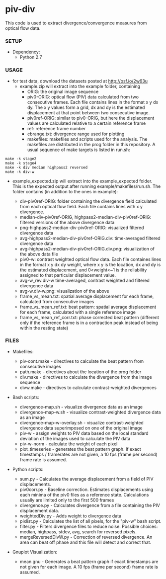 # piv-div

This code is used to extract divergence/convergence measures from optical flow
data.

### SETUP ###

* Dependency: 
  * Python 2.7

### USAGE ###
* for test data, download the datasets posted at http://osf.io/2w63u
  * example.zip will extract into the example folder, containing
    * ORIG: the original image sequence
    * piv0-ORIG: optical flow (PIV) data calculated from two consecutive frames. Each file contains lines in the format x y dx dy. The x y values form a grid, dx and dy is the estimated displacement at that point between two consecutive image.
    * piv0ref-ORIG: similar to piv0-ORIG, but here the displacement values are calculated relative to a certain reference frame
    * ref: reference frame number
    * cbrange.txt: divergence range used for plotting
    * makefiles: makefiles and scripts used for the analysis. The makefiles are distributed in the prog folder in this repository. A usual sequence of make targets is listed in run.sh:
```
make -k stage2
make -k stage4
make -k div median highpass2 reversed
make -k div-w
```

  * example_expected.zip will extract into the example_expected folder. This is the expected output after running example/makefiles/run.sh. The folder contains (in addition to the ones in example):
  
    * div-piv0ref-ORIG: folder containing the divergence field calculated from each optical flow field. Each file contains lines with x y divergence.
    * median-div-piv0ref-ORIG, highpass2-median-div-piv0ref-ORIG: filtered versions of the above divergence data
    * png-highpass2-median-div-piv0ref-ORIG: visualized filtered divergence data
    * avg-highpass2-median-div-piv0ref-ORIG.div: time-averaged filtered divergence data
    * avg-highpass2-median-div-piv0ref-ORIG.div.png: visualization of the above data file
    * piv0-w: contrast weighted optical flow data. Each file containes lines in the format x y dx dy weight, where x y is the location, dx and dy is the estimated displacement, and 0<weight<~1 is the reliability assigned to that particular displacement value.
    * avg-w_rev.div-w time-averaged, contrast weighted and filtered divergence data
    * avg-w.div-w.png: visualization of the above
    * frame_vs_mean.txt: spatial average displacement for each frame, calculated from consecutive images
    * frame_vs_mean_ref.txt: beat pattern: spatial average displacement for each frame, calculated with a single reference image 
    * frame_vs_mean_ref_corr.txt: phase corrected beat pattern (different only if the reference frame is in a contraction peak instead of being within the resting state)
    
### FILES ###

* Makefiles:
  * piv-cont.make - directives to calculate the beat pattern from consecutive images
  * path.make - directives about the location of the prog folder
  * div.make - directives to calculate the divergence from the image sequence
  * divw.make - directives to calculate contrast-weighted divergences 

* Bash scripts:
  * divergence-map.sh - visualize  divergence data as an image
  * divergence-map-w.sh - visualize contrast-weighted divergence data as an image
  * divergence-map-w-overlay.sh - visualize contrast-weighted divergence data superimposed on one of the original image
  * piv-w - assign weights to PIV data based on the local standard deviation of the images used to calculate the PIV data
  * piv-w-norm - calculate the weight of each pixel
  * plot_timeseries - generates the beat pattern graph. If exact timestamps / framerates are not given, a 10 fps (frame per second) frame rate is assumed.

* Python scripts:
  * sum.py - Calculates the average displacement from a field of PIV displacements.
  * piv0corr.py - Baseline correction. Estimates displacements using each minima of the piv0 files as a reference state. Calculations usually are limited only to the first 500 frames
  * divergence.py - Calculates divergence from a file containing the PIV displacement data.
  * weightedDiv.py - Adds weight to divergence data
  * pixlist.py - Calculates the list of all pixels, for the "piv-w" bash script.
  * filter.py - Filters divergence files to reduce noise. Possible choices: median, highpass, stdev, avg, search for reversed pixels.
  * mergeReversedDivW.py - Correction of reversed divergence. An area can beat off phase and this file will detect and correct that.

* Gnuplot Visualization:
  * mean.gnu - Generates a beat pattern graph if exact timestamps are not given for each image. A 10 fps (frame per second) frame rate is assumed.



